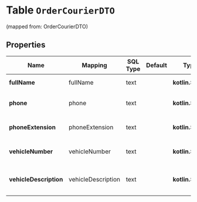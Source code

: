 
# Table `OrderCourierDTO`
(mapped from: OrderCourierDTO)

## Properties
Name | Mapping | SQL Type | Default | Type | Description | Notes
---- | ------- | -------- | ------- | ---- | ----------- | -----
**fullName** | fullName | text |  | **kotlin.String** | Полное имя курьера. |  [optional]
**phone** | phone | text |  | **kotlin.String** | Номер телефона курьера. |  [optional]
**phoneExtension** | phoneExtension | text |  | **kotlin.String** | Добавочный номер телефона. |  [optional]
**vehicleNumber** | vehicleNumber | text |  | **kotlin.String** | Номер транспортного средства. |  [optional]
**vehicleDescription** | vehicleDescription | text |  | **kotlin.String** | Описание машины. Например, модель и цвет. |  [optional]







